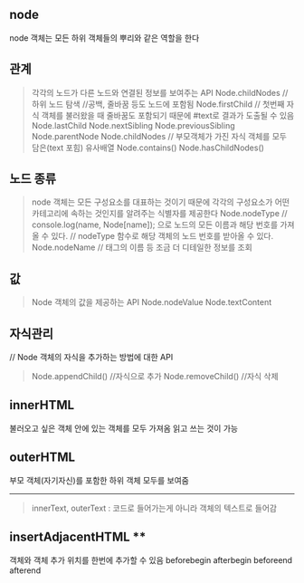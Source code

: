 ## node

node 객체는 모든 하위 객체들의 뿌리와 같은 역할을 한다

## 관계

> 각각의 노드가 다른 노드와 연결된 정보를 보여주는 API
> Node.childNodes // 하위 노드 탐색 //공백, 줄바꿈 등도 노드에 포함됨
> Node.firstChild // 첫번째 자식 객체를 불러왔을 때 줄바꿈도 포함되기 때문에 #text로 결과가 도출될 수 있음
> Node.lastChild
> Node.nextSibling
> Node.previousSibling
> Node.parentNode
> Node.childNodes // 부모객체가 가진 자식 객체를 모두 담은(text 포힘) 유사배열
> Node.contains()
> Node.hasChildNodes()

## 노드 종류

> node 객체는 모든 구성요소를 대표하는 것이기 때문에 각각의 구성요소가 어떤 카테고리에 속하는 것인지를 알려주는 식별자를 제공한다
> Node.nodeType
> // console.log(name, Node[name]); 으로 노드의 모든 이름과 해당 번호를 가져올 수 있다.
> // nodeType 함수로 해당 객체의 노드 번호를 받아올 수 있다.
> Node.nodeName
> // 태그의 이름 등 조금 더 디테일한 정보를 조회

## 값

> Node 객체의 값을 제공하는 API
> Node.nodeValue
> Node.textContent

## 자식관리

// Node 객체의 자식을 추가하는 방법에 대한 API

> Node.appendChild() //자식으로 추가
> Node.removeChild() //자식 삭제

## innerHTML

불러오고 싶은 객체 안에 있는 객체를 모두 가져옴
읽고 쓰는 것이 가능

## outerHTML

부모 객체(자기자신)를 포함한 하위 객체 모두를 보여줌

---

> innerText, outerText : 코드로 들어가는게 아니라 객체의 텍스트로 들어감

## insertAdjacentHTML \*\*

객체와 객체 추가 위치를 한번에 추가할 수 있음
beforebegin
afterbegin
beforeend
afterend
